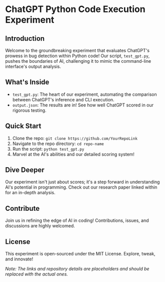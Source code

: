 # ChatGPT Python Code Execution Experiment

## Introduction
Welcome to the groundbreaking experiment that evaluates ChatGPT's prowess in bug detection within Python code! Our script, `test_gpt.py`, pushes the boundaries of AI, challenging it to mimic the command-line interface's output analysis.

## What's Inside
- `test_gpt.py`: The heart of our experiment, automating the comparison between ChatGPT's inference and CLI execution.
- `output.json`: The results are in! See how well ChatGPT scored in our rigorous testing.

## Quick Start
1. Clone the repo: `git clone https://github.com/YourRepoLink`
2. Navigate to the repo directory: `cd repo-name`
3. Run the script: `python test_gpt.py`
4. Marvel at the AI's abilities and our detailed scoring system!

## Dive Deeper
Our experiment isn't just about scores; it's a step forward in understanding AI's potential in programming. Check out our research paper linked within for an in-depth analysis.

## Contribute
Join us in refining the edge of AI in coding! Contributions, issues, and discussions are highly welcomed.

## License
This experiment is open-sourced under the MIT License. Explore, tweak, and innovate!

*Note: The links and repository details are placeholders and should be replaced with the actual ones.*
